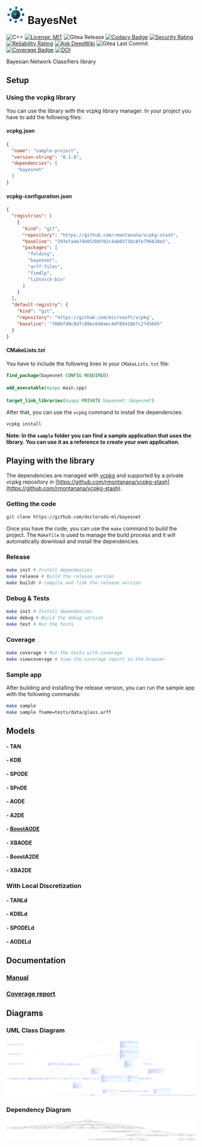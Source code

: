 # <img src="logo.png" alt="logo" width="50"/>  BayesNet

![C++](https://img.shields.io/badge/c++-%2300599C.svg?style=flat&logo=c%2B%2B&logoColor=white)
[![License: MIT](https://img.shields.io/badge/License-MIT-blue.svg)](<https://opensource.org/licenses/MIT>)
![Gitea Release](https://img.shields.io/gitea/v/release/rmontanana/bayesnet?gitea_url=https://gitea.rmontanana.es)
[![Codacy Badge](https://app.codacy.com/project/badge/Grade/cf3e0ac71d764650b1bf4d8d00d303b1)](https://app.codacy.com/gh/Doctorado-ML/BayesNet/dashboard?utm_source=gh&utm_medium=referral&utm_content=&utm_campaign=Badge_grade)
[![Security Rating](https://sonarcloud.io/api/project_badges/measure?project=rmontanana_BayesNet&metric=security_rating)](https://sonarcloud.io/summary/new_code?id=rmontanana_BayesNet)
[![Reliability Rating](https://sonarcloud.io/api/project_badges/measure?project=rmontanana_BayesNet&metric=reliability_rating)](https://sonarcloud.io/summary/new_code?id=rmontanana_BayesNet)
[![Ask DeepWiki](https://deepwiki.com/badge.svg)](https://deepwiki.com/Doctorado-ML/BayesNet)
![Gitea Last Commit](https://img.shields.io/gitea/last-commit/rmontanana/bayesnet?gitea_url=https://gitea.rmontanana.es&logo=gitea)
[![Coverage Badge](https://img.shields.io/badge/Coverage-99,1%25-green)](https://gitea.rmontanana.es/rmontanana/BayesNet)
[![DOI](https://zenodo.org/badge/667782806.svg)](https://doi.org/10.5281/zenodo.14210344)

Bayesian Network Classifiers library

## Setup

### Using the vcpkg library

You can use the library with the vcpkg library manager. In your project you have to add the following files:

#### vcpkg.json

```json
{
  "name": "sample-project",
  "version-string": "0.1.0",
  "dependencies": [
    "bayesnet"
  ]
}
```

#### vcpkg-configuration.json

```json
{
  "registries": [
    {
      "kind": "git",
      "repository": "https://github.com/rmontanana/vcpkg-stash",
      "baseline": "393efa4e74e053b6f02c4ab03738c8fe796b28e5",
      "packages": [
        "folding",
        "bayesnet",
        "arff-files",
        "fimdlp",
        "libtorch-bin"
      ]
    }
  ],
  "default-registry": {
    "kind": "git",
    "repository": "https://github.com/microsoft/vcpkg",
    "baseline": "760bfd0c8d7c89ec640aec4df89418b7c2745605"
  }
}
```

#### CMakeLists.txt

You have to include the following lines in your `CMakeLists.txt` file:

```cmake
find_package(bayesnet CONFIG REQUIRED)

add_executable(myapp main.cpp)

target_link_libraries(myapp PRIVATE bayesnet::bayesnet)
```

After that, you can use the `vcpkg` command to install the dependencies:

```bash
vcpkg install
```

**Note: In the `sample` folder you can find a sample application that uses the library. You can use it as a reference to create your own application.**

## Playing with the library

The dependencies are managed with [vcpkg](https://vcpkg.io/) and supported by a private vcpkg repository in [https://github.com/rmontanana/vcpkg-stash](https://github.com/rmontanana/vcpkg-stash).

### Getting the code

```bash
git clone https://github.com/doctorado-ml/bayesnet
```

Once you have the code, you can use the `make` command to build the project. The `Makefile` is used to manage the build process and it will automatically download and install the dependencies.

### Release

```bash
make init # Install dependencies
make release # Build the release version
make buildr # compile and link the release version
```

### Debug & Tests

```bash
make init # Install dependencies
make debug # Build the debug version
make test # Run the tests
```

### Coverage

```bash
make coverage # Run the tests with coverage
make viewcoverage # View the coverage report in the browser
```

### Sample app

After building and installing the release version, you can run the sample app with the following commands:

```bash
make sample
make sample fname=tests/data/glass.arff
```

## Models

#### - TAN

#### - KDB

#### - SPODE

#### - SPnDE

#### - AODE

#### - A2DE

#### - [BoostAODE](docs/BoostAODE.md)

#### - XBAODE

#### - BoostA2DE

#### - XBA2DE

### With Local Discretization

#### - TANLd

#### - KDBLd

#### - SPODELd

#### - AODELd

## Documentation

### [Manual](https://rmontanana.github.io/bayesnet/)

### [Coverage report](https://rmontanana.github.io/bayesnet/coverage/index.html)

## Diagrams

### UML Class Diagram

![BayesNet UML Class Diagram](diagrams/BayesNet.svg)

### Dependency Diagram

![BayesNet Dependency Diagram](diagrams/dependency.svg)
